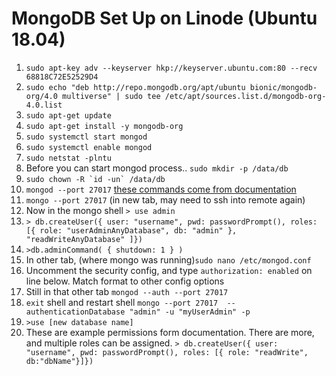 # MongoDB Set Up on Linode (Ubuntu 18.04)
1. `sudo apt-key adv --keyserver hkp://keyserver.ubuntu.com:80 --recv 68818C72E52529D4`
2. `sudo echo "deb http://repo.mongodb.org/apt/ubuntu bionic/mongodb-org/4.0 multiverse" | sudo tee /etc/apt/sources.list.d/mongodb-org-4.0.list`
3. `sudo apt-get update`
4. `sudo apt-get install -y mongodb-org`
5. `sudo systemctl start mongod`
6. `sudo systemctl enable mongod`
7. `sudo netstat -plntu`
8. Before you can start mongod process.. `sudo mkdir -p /data/db`
9. ```sudo chown -R `id -un` /data/db```
10. `mongod --port 27017` [these commands come from documentation](https://docs.mongodb.com/manual/tutorial/enable-authentication/)
11. `mongo --port 27017` (in new tab, may need to ssh into remote again) 
12. Now in the mongo shell `> use admin`
13. `> db.createUser({ user: "username", pwd: passwordPrompt(), roles: [{ role: "userAdminAnyDatabase", db: "admin" }, "readWriteAnyDatabase" ]})`
14. `>db.adminCommand( { shutdown: 1 } )`
15. In other tab, (where mongo was running)`sudo nano /etc/mongod.conf `
16. Uncomment the security config, and type `authorization: enabled` on line below. Match format to other config options
17. Still in that other tab `mongod --auth --port 27017`
18. `exit` shell and restart shell `mongo --port 27017  --authenticationDatabase "admin" -u "myUserAdmin" -p`
19. `>use [new database name]`
20. These are example permissions form documentation. There are more, and multiple roles can be assigned. `> db.createUser({ user: "username", pwd: passwordPrompt(), roles: [{ role: "readWrite", db:"dbName"}]})`
